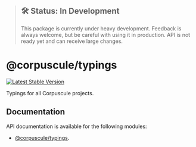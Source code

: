 > ## 🛠 Status: In Development
>
> This package is currently under heavy development. Feedback is always welcome, but be careful with
> using it in production. API is not ready yet and can receive large changes.

# @corpuscule/typings

[![Latest Stable Version](https://img.shields.io/npm/v/@corpuscule/typings.svg)](https://www.npmjs.com/package/@corpuscule/typings)

Typings for all Corpuscule projects.

## Documentation

API documentation is available for the following modules:

- [@corpuscule/typings](./docs/index.md).
